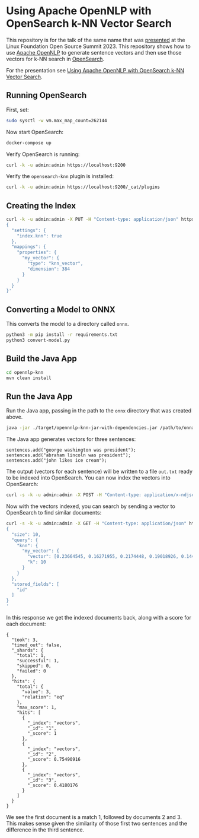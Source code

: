 # Using Apache OpenNLP with OpenSearch k-NN Vector Search

This repository is for the talk of the same name that was [presented](https://sched.co/1K5E7) at the Linux Foundation Open Source Summit 2023. This repository shows how to use [Apache OpenNLP](https://opennlp.apache.org/) to generate sentence vectors and then use those vectors for k-NN search in [OpenSearch](https://opensearch.org/).

For the presentation see [Using Apache OpenNLP with OpenSearch k-NN Vector Search](https://sched.co/1K5E7).

## Running OpenSearch

First, set:

```bash
sudo sysctl -w vm.max_map_count=262144
```

Now start OpenSearch:

```bash
docker-compose up
```

Verify OpenSearch is running:

```bash
curl -k -u admin:admin https://localhost:9200
```

Verify the `opensearch-knn` plugin is installed:

```bash
curl -k -u admin:admin https://localhost:9200/_cat/plugins
```

## Creating the Index

```bash
curl -k -u admin:admin -X PUT -H "Content-type: application/json" https://localhost:9200/vectors -d '
{
  "settings": {
    "index.knn": true
  },
  "mappings": {
    "properties": {
      "my_vector": {
        "type": "knn_vector",
        "dimension": 384
      }
    }
  }
}'
```

## Converting a Model to ONNX

This converts the model to a directory called `onnx`.

```bash
python3 -m pip install -r requirements.txt
python3 convert-model.py
```

## Build the Java App

```bash
cd opennlp-knn
mvn clean install
```

## Run the Java App

Run the Java app, passing in the path to the `onnx` directory that was created above.

```bash
java -jar ./target/opennnlp-knn-jar-with-dependencies.jar /path/to/onnx/
```

The Java app generates vectors for three sentences:

```
sentences.add("george washington was president");
sentences.add("abraham lincoln was president");
sentences.add("john likes ice cream");
```

The output (vectors for each sentence) will be written to a file `out.txt` ready to be indexed into OpenSearch. You can now index the vectors into OpenSearch:

```bash
curl -s -k -u admin:admin -X POST -H "Content-type: application/x-ndjson" https://localhost:9200/vectors/_bulk --data-binary @out.txt
```

Now with the vectors indexed, you can search by sending a vector to OpenSearch to find similar documents:

```bash
curl -s -k -u admin:admin -X GET -H "Content-type: application/json" https://localhost:9200/vectors/_search -d '
{
  "size": 10,
  "query": {
    "knn": {
      "my_vector": {
        "vector": [0.23664545, 0.16271955, 0.2174448, 0.19018926, 0.14418952, 0.13174078, 0.14475523, 0.15135369, 0.13017027, 0.18495294, 0.15273653, 0.21680894, 0.15522662, 0.13694441, 0.11260824, 0.12069248, 0.124871716, 0.21574062, 0.12304607, 0.26746073, 0.22132963, 0.17709397, 0.13960555, 0.060655076, 0.114867084, 0.19016309, 0.15640156, 0.13960022, 0.16447519, 0.10776763, 0.13393763, 0.15837277, 0.19648154, 0.25433046, 0.09048271, 0.15899889, 0.27460718, 0.23531353, 0.26636258, 0.17056502, 0.15411225, 0.18631229, 0.18292066, 0.15764469, 0.11144164, 0.15515296, 0.14647679, 0.12992007, 0.19755481, 0.21127276, 0.16773675, 0.17822684, 0.081488326, 0.19486889, 0.11746454, 0.18362841, 0.10810352, 0.095823295, 0.18721107, 0.16446202, 0.09478745, 0.17543244, 0.09723724, 0.17882656, 0.14108664, 0.16814047, 0.09164065, 0.16521196, 0.19185877, 0.12102438, 0.20289262, 0.17702778, 0.1477192, 0.18535486, 0.14254645, 0.13670816, 0.27466482, 0.21628429, 0.23626985, 0.20824929, 0.14723091, 0.29158756, 0.16650334, 0.170777, 0.17382859, 0.16168734, 0.14707841, 0.15071529, 0.16275497, 0.19760016, 0.119973764, 0.16246775, 0.22451362, 0.17063412, 0.12662533, 0.14431766, 0.1835509, 0.23468848, 0.18764499, 1.0, 0.13367075, 0.17335148, 0.23693828, 0.20538032, 0.17373805, 0.16211696, 0.0998079, 0.116707265, 0.1830955, 0.14858359, 0.15820478, 0.15011069, 0.20348215, 0.18964784, 0.18103087, 0.15561956, 0.095463276, 0.16301574, 0.09802429, 0.09372587, 0.1933215, 0.15122011, 0.16783695, 0.13272944, 0.18347937, 0.0, 0.1815874, 0.17167109, 0.09428583, 0.1925427, 0.24836546, 0.18353534, 0.121468276, 0.3457675, 0.1355196, 0.12590978, 0.21900332, 0.18979128, 0.15065387, 0.21686985, 0.18482178, 0.23940022, 0.18947776, 0.2031004, 0.15762848, 0.16114101, 0.22075693, 0.23564969, 0.173029, 0.13671051, 0.29958567, 0.15742525, 0.25908074, 0.17523195, 0.15779102, 0.14940053, 0.19008367, 0.10765594, 0.10944032, 0.11613366, 0.105877146, 0.14264658, 0.18766277, 0.19525541, 0.23629734, 0.04603964, 0.19965075, 0.11592721, 0.23894139, 0.16100037, 0.1681287, 0.18925342, 0.12981479, 0.14560045, 0.20460646, 0.20139179, 0.20177117, 0.19033647, 0.17518646, 0.19974054, 0.1689669, 0.13102426, 0.0840263, 0.22153068, 0.22257482, 0.16642016, 0.1255874, 0.2541051, 0.1869613, 0.16180694, 0.18619464, 0.18035275, 0.13024777, 0.19522472, 0.02552168, 0.22151403, 0.17530297, 0.20385198, 0.17834094, 0.07808495, 0.16007194, 0.12479354, 0.14123559, 0.20516622, 0.16084681, 0.117723696, 0.14159155, 0.16063575, 0.14099841, 0.1765709, 0.29642156, 0.11697753, 0.15479986, 0.18462579, 0.18700477, 0.21281801, 0.19642152, 0.12790817, 0.12610824, 0.18212147, 0.13186763, 0.119399115, 0.20349103, 0.17167109, 0.15752763, 0.11593006, 0.16146657, 0.19028728, 0.17608745, 0.21866994, 0.18162717, 0.15089077, 0.12592393, 0.1736157, 0.24570778, 0.19349174, 0.13993415, 0.17995381, 0.19037879, 0.19429448, 0.15939124, 0.14427215, 0.13817333, 0.10171517, 0.115659416, 0.22828655, 0.16872443, 0.16765508, 0.18964003, 0.18936592, 0.17748052, 0.13721555, 0.19756551, 0.209285, 0.16828321, 0.2243201, 0.19638564, 0.20979631, 0.18657446, 0.21446039, 0.16728161, 0.08388079, 0.24585138, 0.22565176, 0.12493765, 0.16055486, 0.2030657, 0.14127095, 0.14577648, 0.16496988, 0.19037668, 0.21545793, 0.12634592, 0.07807021, 0.15814641, 0.18368497, 0.1840515, 0.11190097, 0.19126022, 0.19897985, 0.06268184, 0.14517978, 0.16868734, 0.15939514, 0.107347146, 0.0878329, 0.15592113, 0.20570728, 0.15630648, 0.12607224, 0.13068745, 0.14428177, 0.08001451, 0.1419112, 0.1917735, 0.14215901, 0.2179921, 0.19925006, 0.14066926, 0.12932129, 0.12169988, 0.11029747, 0.17215972, 0.119957775, 0.16751705, 0.15364987, 0.16617599, 0.1051671, 0.117208436, 0.2093214, 0.18148111, 0.15815775, 0.17999752, 0.14196743, 0.14687419, 0.2184067, 0.23346452, 0.18894196, 0.057921283, 0.17167108, 0.1822196, 0.16115609, 0.26758492, 0.2018112, 0.1500529, 0.18790597, 0.16545667, 0.12878121, 0.19523199, 0.13644966, 0.1815596, 0.11932636, 0.18732114, 0.19135337, 0.17326991, 0.13787106, 0.12483077, 0.2034319, 0.2388653, 0.2278496, 0.14538608, 0.20477888, 0.088797055, 0.23211145, 0.23524137, 0.19275272, 0.2570222, 0.2044691, 0.18843903, 0.16659254, 0.19449286, 0.14957592, 0.15855056, 0.16775526, 0.14744045, 0.20881936, 0.2503084, 0.17591618, 0.1580938, 0.21269342, 0.16027167, 0.22504497, 0.059246995, 0.19432402, 0.1312063, 0.23117721, 0.13519742, 0.17674147, 0.23158675, 0.22360769, 0.14149134, 0.28885874, 0.17583111, 0.07876832, 0.14243649, 0.1814256, 0.1749298, 0.193659, 0.15650244, 0.11954998, 0.17497128, 0.20174696, 0.12325848, 0.21539776],
        "k": 10
      }
    }
  },
  "stored_fields": [
    "id"
  ]
}
'
```

In this response we get the indexed documents back, along with a score for each document:

```
{
  "took": 3,
  "timed_out": false,
  "_shards": {
    "total": 1,
    "successful": 1,
    "skipped": 0,
    "failed": 0
  },
  "hits": {
    "total": {
      "value": 3,
      "relation": "eq"
    },
    "max_score": 1,
    "hits": [
      {
        "_index": "vectors",
        "_id": "1",
        "_score": 1
      },
      {
        "_index": "vectors",
        "_id": "2",
        "_score": 0.75490916
      },
      {
        "_index": "vectors",
        "_id": "3",
        "_score": 0.4180176
      }
    ]
  }
}
```

We see the first document is a match 1, followed by documents 2 and 3. This makes sense given the similarity of those first two sentences and the difference in the third sentence.